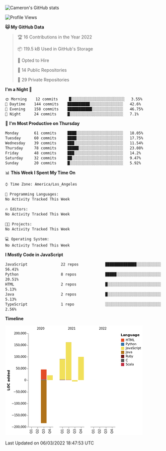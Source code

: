 ![Cameron's GitHub stats](https://github-readme-stats.vercel.app/api?username=gouldcs&show_icons=true&theme=great-gatsby&show_icons=true&count_private=true)


<!--START_SECTION:waka-->
![Profile Views](http://img.shields.io/badge/Profile%20Views-0-blue)

**🐱 My GitHub Data** 

> 🏆 16 Contributions in the Year 2022
 > 
> 📦 119.5 kB Used in GitHub's Storage 
 > 
> 💼 Opted to Hire
 > 
> 📜 14 Public Repositories 
 > 
> 🔑 29 Private Repositories  
 > 
**I'm a Night 🦉** 

```text
🌞 Morning    12 commits     █░░░░░░░░░░░░░░░░░░░░░░░░   3.55% 
🌆 Daytime    144 commits    ██████████░░░░░░░░░░░░░░░   42.6% 
🌃 Evening    158 commits    ███████████░░░░░░░░░░░░░░   46.75% 
🌙 Night      24 commits     █░░░░░░░░░░░░░░░░░░░░░░░░   7.1%

```
📅 **I'm Most Productive on Thursday** 

```text
Monday       61 commits     ████░░░░░░░░░░░░░░░░░░░░░   18.05% 
Tuesday      60 commits     ████░░░░░░░░░░░░░░░░░░░░░   17.75% 
Wednesday    39 commits     ███░░░░░░░░░░░░░░░░░░░░░░   11.54% 
Thursday     78 commits     █████░░░░░░░░░░░░░░░░░░░░   23.08% 
Friday       48 commits     ███░░░░░░░░░░░░░░░░░░░░░░   14.2% 
Saturday     32 commits     ██░░░░░░░░░░░░░░░░░░░░░░░   9.47% 
Sunday       20 commits     █░░░░░░░░░░░░░░░░░░░░░░░░   5.92%

```


📊 **This Week I Spent My Time On** 

```text
⌚︎ Time Zone: America/Los_Angeles

💬 Programming Languages: 
No Activity Tracked This Week

🔥 Editors: 
No Activity Tracked This Week

🐱‍💻 Projects: 
No Activity Tracked This Week

💻 Operating System: 
No Activity Tracked This Week

```

**I Mostly Code in JavaScript** 

```text
JavaScript               22 repos            ██████████████░░░░░░░░░░░   56.41% 
Python                   8 repos             █████░░░░░░░░░░░░░░░░░░░░   20.51% 
HTML                     2 repos             █░░░░░░░░░░░░░░░░░░░░░░░░   5.13% 
Java                     2 repos             █░░░░░░░░░░░░░░░░░░░░░░░░   5.13% 
TypeScript               1 repo              ░░░░░░░░░░░░░░░░░░░░░░░░░   2.56%

```


**Timeline**

![Chart not found](https://raw.githubusercontent.com/gouldcs/gouldcs/main/charts/bar_graph.png) 


 Last Updated on 06/03/2022 18:47:53 UTC
<!--END_SECTION:waka-->

<!--
**gouldcs/gouldcs** is a ✨ _special_ ✨ repository because its `README.md` (this file) appears on your GitHub profile.

Here are some ideas to get you started:

- 🔭 I’m currently working on ...
- 🌱 I’m currently learning ...
- 👯 I’m looking to collaborate on ...
- 🤔 I’m looking for help with ...
- 💬 Ask me about ...
- 📫 How to reach me: ...
- 😄 Pronouns: ...
- ⚡ Fun fact: ...
-->
